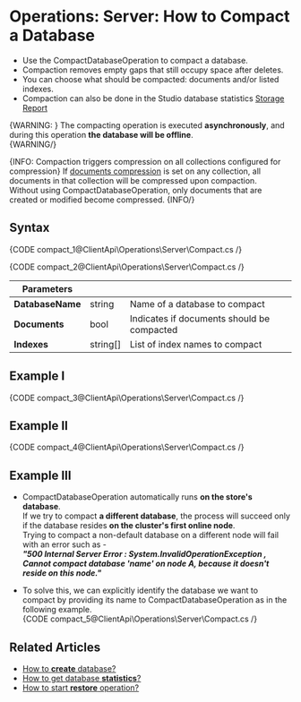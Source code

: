 # Operations: Server: How to Compact a Database

* Use the CompactDatabaseOperation to compact a database.  
* Compaction removes empty gaps that still occupy space after deletes.
* You can choose what should be compacted: documents and/or listed indexes.  
* Compaction can also be done in the Studio database statistics [Storage Report](../../../studio/database/settings/documents-compression#database-storage-report)

{WARNING: }
The compacting operation is executed **asynchronously**, 
and during this operation **the database will be offline**.  
{WARNING/}

{INFO: Compaction triggers compression on all collections configured for compression}
If [documents compression](../../../server/storage/documents-compression) is set on any collection, 
all documents in that collection will be compressed upon compaction.  
Without using CompactDatabaseOperation, only documents that are created or modified become compressed.
{INFO/}



## Syntax

{CODE compact_1@ClientApi\Operations\Server\Compact.cs /}

{CODE compact_2@ClientApi\Operations\Server\Compact.cs /}

| Parameters | | |
| ------------- | ------------- | ----- |
| **DatabaseName** | string | Name of a database to compact |
| **Documents** | bool | Indicates if documents should be compacted |
| **Indexes** | string[] | List of index names to compact |

## Example I

{CODE compact_3@ClientApi\Operations\Server\Compact.cs /}


## Example II

{CODE compact_4@ClientApi\Operations\Server\Compact.cs /}


## Example III

* CompactDatabaseOperation automatically runs **on the store's database**.  
  If we try to compact **a different database**, the process will succeed only if the database 
  resides **on the cluster's first online node**.  
  Trying to compact a non-default database on a different node will fail with an error such as -  
  **_"500 Internal Server Error : 
  System.InvalidOperationException , 
  Cannot compact database 'name' on node A, because it doesn't reside on this node."_**  
  
* To solve this, we can explicitly identify the database we want to compact by providing 
  its name to CompactDatabaseOperation as in the following example.  
  {CODE compact_5@ClientApi\Operations\Server\Compact.cs /}

## Related Articles

- [How to **create** database?](../../../client-api/operations/server-wide/create-database) 
- [How to get database **statistics**?](../../../client-api/operations/maintenance/get-statistics)
- [How to start **restore** operation?](../../../client-api/operations/server-wide/restore-backup)

